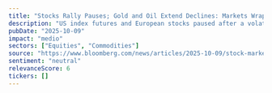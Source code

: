 ```yaml
---
title: "Stocks Rally Pauses; Gold and Oil Extend Declines: Markets Wrap"
description: "US index futures and European stocks paused after a volatile week amid speculation about the sustainability of the strong global equity rally."
pubDate: "2025-10-09"
impact: "medio"
sectors: ["Equities", "Commodities"]
source: "https://www.bloomberg.com/news/articles/2025-10-09/stock-market-today-dow-s-p-live-updates"
sentiment: "neutral"
relevanceScore: 6
tickers: []
---
```

